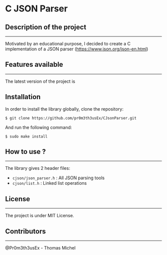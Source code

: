 # C JSON Parser

## Description of the project
-------------------

Motivated by an educational purpose, I decided to create a C implementation of a JSON parser (https://www.json.org/json-en.html)


## Features available
-------------------

The latest version of the project is 


## Installation

In order to install the library globally, clone the repository:
```
$ git clone https://github.com/pr0m3th3usEx/CJsonParser.git
```

And run the following command:
```
$ sudo make install
```

## How to use ?
-------------------

The library gives 2 header files:
- `cjson/json_parser.h` : All JSON parsing tools
- `cjson/list.h` : Linked list operations

## License
-------------------

The project is under MIT License.

## Contributors
-------------------

@Pr0m3th3usEx - Thomas Michel
